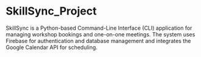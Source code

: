 # SkillSync_Project
 SkillSync is a Python-based Command-Line Interface (CLI) application for managing  workshop bookings and one-on-one meetings. The system uses Firebase for authentication  and database management and integrates the Google Calendar API for scheduling.
